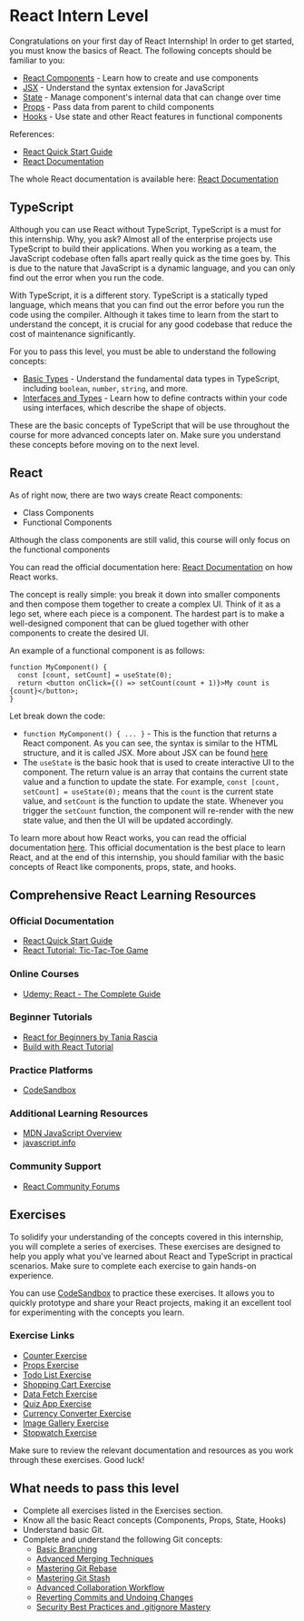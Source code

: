 # React Intern Level

Congratulations on your first day of React Internship! In order to get started, you must know the basics of React. The following concepts should be familiar to you:

- [React Components](https://react.dev/learn/your-first-component) - Learn how to create and use components
- [JSX](https://react.dev/learn/writing-markup-with-jsx) - Understand the syntax extension for JavaScript
- [State](https://react.dev/learn/state-a-components-memory) - Manage component's internal data that can change over time
- [Props](https://react.dev/learn/passing-props-to-a-component) - Pass data from parent to child components
- [Hooks](https://react.dev/learn/react-hooks) - Use state and other React features in functional components

References:
- [React Quick Start Guide](https://react.dev/learn)
- [React Documentation](https://react.dev)

The whole React documentation is available here: [React Documentation](https://react.dev/learn)


## TypeScript

Although you can use React without TypeScript, TypeScript is a must for this internship. Why, you ask? Almost all of the enterprise projects use TypeScript to build their applications. When you working as a team, the JavaScript codebase often falls apart really quick as the time goes by. This is due to the nature that JavaScript is a dynamic language, and you can only find out the error when you run the code. 

With TypeScript, it is a different story. TypeScript is a statically typed language, which means that you can find out the error before you run the code using the compiler. Although it takes time to learn from the start to understand the concept, it is crucial for any good codebase that reduce the cost of maintenance significantly.

For you to pass this level, you must be able to understand the following concepts:

- [Basic Types](https://www.typescriptlang.org/docs/handbook/2/everyday-types.html) - Understand the fundamental data types in TypeScript, including `boolean`, `number`, `string`, and more.
- [Interfaces and Types](https://www.typescriptlang.org/docs/handbook/2/objects.html) - Learn how to define contracts within your code using interfaces, which describe the shape of objects.

These are the basic concepts of TypeScript that will be use throughout the course for more advanced concepts later on. Make sure you understand these concepts before moving on to the next level.

## React

As of right now, there are two ways create React components:

- Class Components
- Functional Components

Although the class components are still valid, this course will only focus on the functional components

You can read the official documentation here: [React Documentation](https://react.dev/learn) on how React works. 

The concept is really simple: you break it down into smaller components and then compose them together to create a complex UI. Think of it as a lego set, where each piece is a component. The hardest part is to make a well-designed component that can be glued together with other components to create the desired UI.

An example of a functional component is as follows:

```tsx
function MyComponent() {
  const [count, setCount] = useState(0);
  return <button onClick={() => setCount(count + 1)}>My count is {count}</button>;
}
```

Let break down the code:

- `function MyComponent() { ... }` - This is the function that returns a React component. As you can see, the syntax is similar to the HTML structure, and it is called JSX. More about JSX can be found [here](https://react.dev/learn/writing-markup-with-jsx)
- The `useState` is the basic hook that is used to create interactive UI to the component. The return value is an array that contains the current state value and a function to update the state. For example, `const [count, setCount] = useState(0);` means that the `count` is the current state value, and `setCount` is the function to update the state. Whenever you trigger the `setCount` function, the component will re-render with the new state value, and then the UI will be updated accordingly.

To learn more about how React works, you can read the official documentation [here](https://react.dev/learn). This official documentation is the best place to learn React, and at the end of this internship, you should familiar with the basic concepts of React like components, props, state, and hooks.

## Comprehensive React Learning Resources

### Official Documentation
- [React Quick Start Guide](https://react.dev/learn)
- [React Tutorial: Tic-Tac-Toe Game](https://react.dev/learn/tutorial-tic-tac-toe)

### Online Courses
- [Udemy: React - The Complete Guide](https://www.udemy.com/course/react-the-complete-guide-incl-redux/)

### Beginner Tutorials
- [React for Beginners by Tania Rascia](https://www.taniarascia.com/getting-started-with-react/)
- [Build with React Tutorial](https://buildwithreact.com/tutorial)

### Practice Platforms
- [CodeSandbox](https://codesandbox.io/)

### Additional Learning Resources
- [MDN JavaScript Overview](https://developer.mozilla.org/en-US/docs/Web/JavaScript)
- [javascript.info](https://javascript.info/)

### Community Support
- [React Community Forums](https://react.dev/community)


## Exercises

To solidify your understanding of the concepts covered in this internship, you will complete a series of exercises. These exercises are designed to help you apply what you've learned about React and TypeScript in practical scenarios. Make sure to complete each exercise to gain hands-on experience.

You can use [CodeSandbox](https://codesandbox.io/) to practice these exercises. It allows you to quickly prototype and share your React projects, making it an excellent tool for experimenting with the concepts you learn.

### Exercise Links
- [Counter Exercise](./Exercises/CounterExercise.tsx)
- [Props Exercise](./Exercises/PropsExercise.tsx)
- [Todo List Exercise](./Exercises/TodoListExercise.tsx)
- [Shopping Cart Exercise](./Exercises/ShoppingCartExercise.tsx)
- [Data Fetch Exercise](./Exercises/DataFetchExercise.tsx)
- [Quiz App Exercise](./Exercises/QuizAppExercise.tsx)
- [Currency Converter Exercise](./Exercises/CurrencyConverterExercise.tsx)
- [Image Gallery Exercise](./Exercises/ImageGalleryExercise.tsx)
- [Stopwatch Exercise](./Exercises/StopwatchExercise.tsx)

Make sure to review the relevant documentation and resources as you work through these exercises. Good luck!


## What needs to pass this level

- Complete all exercises listed in the Exercises section.
- Know all the basic React concepts (Components, Props, State, Hooks)
- Understand basic Git.
- Complete and understand the following Git concepts:
  - [Basic Branching](../../Git/Exercises/01-BasicBranching.md)
  - [Advanced Merging Techniques](../../Git/Exercises/02-Merging.md)
  - [Mastering Git Rebase](../../Git/Exercises/03-Rebasing.md)
  - [Mastering Git Stash](../../Git/Exercises/04-Stashing.md)
  - [Advanced Collaboration Workflow](../../Git/Exercises/05-Collaboration.md)
  - [Reverting Commits and Undoing Changes](../../Git/Exercises/06-RevertingCommits.md)
  - [Security Best Practices and .gitignore Mastery](../../Git/Exercises/07-GitSecurityAndIgnore.md)